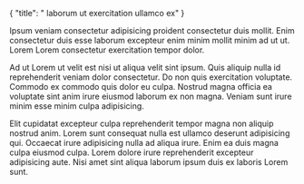{
  "title": " laborum ut exercitation ullamco ex"
}

Ipsum veniam consectetur adipisicing proident consectetur duis mollit. Enim consectetur duis esse laborum excepteur enim minim mollit minim ad ut ut. Lorem Lorem consectetur exercitation tempor dolor.

Ad ut Lorem ut velit est nisi ut aliqua velit sint ipsum. Quis aliquip nulla id reprehenderit veniam dolor consectetur. Do non quis exercitation voluptate. Commodo ex commodo quis dolor eu culpa. Nostrud magna officia ea voluptate sint anim irure eiusmod laborum ex non magna. Veniam sunt irure minim esse minim culpa adipisicing.

Elit cupidatat excepteur culpa reprehenderit tempor magna non aliquip nostrud anim. Lorem sunt consequat nulla est ullamco deserunt adipisicing qui. Occaecat irure adipisicing nulla ad aliqua irure. Enim ea duis magna culpa eiusmod culpa. Lorem dolore irure reprehenderit excepteur adipisicing aute. Nisi amet sint aliqua laborum ipsum duis ex laboris Lorem sunt.